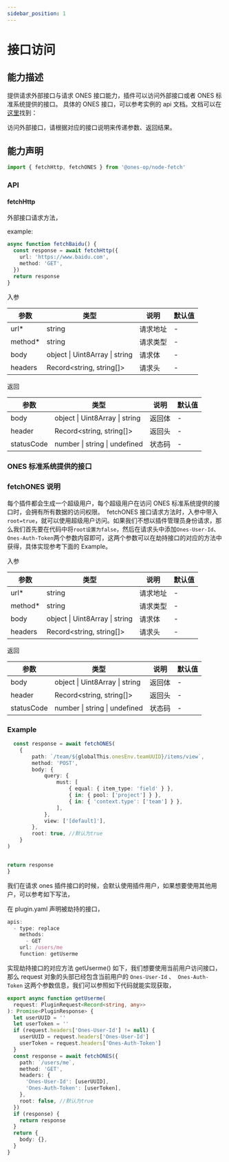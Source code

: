 ```yaml
---
sidebar_position: 1
---
```


# 接口访问

## 能力描述

提供请求外部接口与请求 ONES 接口能力，插件可以访问外部接口或者 ONES 标准系统提供的接口。
具体的 ONES 接口，可以参考实例的 api 文档。文档可以在[这里](../../ones/readme/index.md)找到：

访问外部接口，请根据对应的接口说明来传递参数、返回结果。

## 能力声明

```typescript
import { fetchHttp, fetchONES } from '@ones-op/node-fetch'
```

### API

#### fetchHttp

外部接口请求方法，

example:

```typescript
async function fetchBaidu() {
  const response = await fetchHttp({
    url: 'https://www.baidu.com',
    method: 'GET',
  })
  return response
}
```

入参

| 参数     | 类型                           | 说明     | 默认值 |
| -------- | ------------------------------ | -------- | ------ |
| url\*    | string                         | 请求地址 | -      |
| method\* | string                         | 请求类型 | -      |
| body     | object \| Uint8Array \| string | 请求体   | -      |
| headers  | Record<string, string[]>       | 请求头   | -      |

返回

| 参数       | 类型                           | 说明   | 默认值 |
| ---------- | ------------------------------ | ------ | ------ |
| body       | object \| Uint8Array \| string | 返回体 | -      |
| header     | Record<string, string[]>       | 返回头 | -      |
| statusCode | number \| string \| undefined  | 状态码 | -      |

### ONES 标准系统提供的接口

### fetchONES 说明

每个插件都会生成一个超级用户，每个超级用户在访问 ONES 标准系统提供的接口时，会拥有所有数据的访问权限。
​ fetchONES 接口请求方法时，入参中带入 `root=true`，就可以使用超级用户访问。如果我们不想以插件管理员身份请求，那么我们首先要在代码中将`root设置为false`，然后在请求头中添加`Ones-User-Id`、`Ones-Auth-Token`两个参数内容即可，这两个参数可以在劫持接口的对应的方法中获得，具体实现参考下面的 Example。

入参

| 参数     | 类型                           | 说明     | 默认值 |
| -------- | ------------------------------ | -------- | ------ |
| url\*    | string                         | 请求地址 | -      |
| method\* | string                         | 请求类型 | -      |
| body     | object \| Uint8Array \| string | 请求体   | -      |
| headers  | Record<string, string[]>       | 请求头   | -      |

返回

| 参数       | 类型                           | 说明   | 默认值 |
| ---------- | ------------------------------ | ------ | ------ |
| body       | object \| Uint8Array \| string | 返回体 | -      |
| header     | Record<string, string[]>       | 返回头 | -      |
| statusCode | number \| string \| undefined  | 状态码 | -      |

### Example

```typescript
  const response = await fetchONES(
    {
        path: `/team/${globalThis.onesEnv.teamUUID}/items/view`,
        method: 'POST',
        body: {
            query: {
                must: [
                    { equal: { item_type: 'field' } },
                    { in: { pool: ['project'] } },
                    { in: { 'context.type': ['team'] } },
                ],
            },
            view: ['[default]'],
        },
        root: true, //默认为true
    }
)


return response
}
```

我们在请求 ones 插件接口的时候，会默认使用插件用户，如果想要使用其他用户，可以参考如下写法，

在 plugin.yaml 声明被劫持的接口，

```typescript
apis:
  - type: replace
    methods:
      - GET
    url: /users/me
    function: getUserme
```

实现劫持接口的对应方法 getUserme() 如下，我们想要使用当前用户访问接口，那么 request 对象的头部已经包含当前用户的 `Ones-User-Id` 、` Ones-Auth-Token` 这两个参数信息，我们可以参照如下代码就能实现获取，

```typescript
export async function getUserme(
  request: PluginRequest<Record<string, any>>
): Promise<PluginResponse> {
  let userUUID = ''
  let userToken = ''
  if (request.headers['Ones-User-Id'] != null) {
    userUUID = request.headers['Ones-User-Id']
    userToken = request.headers['Ones-Auth-Token']
  }
  const response = await fetchONES({
    path: `/users/me`,
    method: 'GET',
    headers: {
      'Ones-User-Id': [userUUID],
      'Ones-Auth-Token': [userToken],
    },
    root: false, //默认为true
  })
  if (response) {
    return response
  }
  return {
    body: {},
  }
}
```
